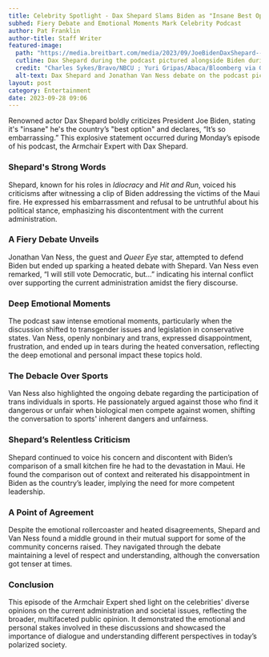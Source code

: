 ```yaml
---
title: Celebrity Spotlight - Dax Shepard Slams Biden as "Insane Best Option"
subhed: Fiery Debate and Emotional Moments Mark Celebrity Podcast 
author: Pat Franklin
author-title: Staff Writer
featured-image: 
  path: "https://media.breitbart.com/media/2023/09/JoeBidenDaxShepard--640x480.jpg"
  cutline: Dax Shepard during the podcast pictured alongside Biden during a meeting.
  credit: "Charles Sykes/Bravo/NBCU ; Yuri Gripas/Abaca/Bloomberg via Getty Images"
  alt-text: Dax Shepard and Jonathan Van Ness debate on the podcast pictured alongside President Joe Biden in a meeting.
layout: post
category: Entertainment
date: 2023-09-28 09:06
---
```


Renowned actor Dax Shepard boldly criticizes President Joe Biden, stating it's "insane" he's the country’s "best option" and declares, “It’s so embarrassing.” This explosive statement occurred during Monday’s episode of his podcast, the Armchair Expert with Dax Shepard.

### Shepard's Strong Words
Shepard, known for his roles in *Idiocracy* and *Hit and Run*, voiced his criticisms after witnessing a clip of Biden addressing the victims of the Maui fire. He expressed his embarrassment and refusal to be untruthful about his political stance, emphasizing his discontentment with the current administration.

### A Fiery Debate Unveils
Jonathan Van Ness, the guest and *Queer Eye* star, attempted to defend Biden but ended up sparking a heated debate with Shepard. Van Ness even remarked, “I will still vote Democratic, but...” indicating his internal conflict over supporting the current administration amidst the fiery discourse.

### Deep Emotional Moments
The podcast saw intense emotional moments, particularly when the discussion shifted to transgender issues and legislation in conservative states. Van Ness, openly nonbinary and trans, expressed disappointment, frustration, and ended up in tears during the heated conversation, reflecting the deep emotional and personal impact these topics hold.

### The Debacle Over Sports
Van Ness also highlighted the ongoing debate regarding the participation of trans individuals in sports. He passionately argued against those who find it dangerous or unfair when biological men compete against women, shifting the conversation to sports' inherent dangers and unfairness. 

### Shepard’s Relentless Criticism
Shepard continued to voice his concern and discontent with Biden’s comparison of a small kitchen fire he had to the devastation in Maui. He found the comparison out of context and reiterated his disappointment in Biden as the country’s leader, implying the need for more competent leadership.

### A Point of Agreement
Despite the emotional rollercoaster and heated disagreements, Shepard and Van Ness found a middle ground in their mutual support for some of the community concerns raised. They navigated through the debate maintaining a level of respect and understanding, although the conversation got tenser at times.

### Conclusion
This episode of the Armchair Expert shed light on the celebrities' diverse opinions on the current administration and societal issues, reflecting the broader, multifaceted public opinion. It demonstrated the emotional and personal stakes involved in these discussions and showcased the importance of dialogue and understanding different perspectives in today’s polarized society.
